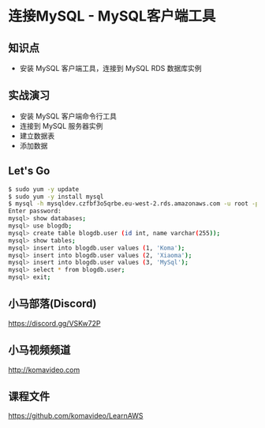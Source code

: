 连接MySQL - MySQL客户端工具
==========================

## 知识点

* 安装 MySQL 客户端工具，连接到 MySQL RDS 数据库实例

## 实战演习

+ 安装 MySQL 客户端命令行工具
+ 连接到 MySQL 服务器实例
+ 建立数据表
+ 添加数据

## Let's Go

```bash
$ sudo yum -y update
$ sudo yum -y install mysql
$ mysql -h mysqldev.czfbf3o5qrbe.eu-west-2.rds.amazonaws.com -u root -p
Enter password:
mysql> show databases;
mysql> use blogdb;
mysql> create table blogdb.user (id int, name varchar(255));
mysql> show tables;
mysql> insert into blogdb.user values (1, 'Koma');
mysql> insert into blogdb.user values (2, 'Xiaoma');
mysql> insert into blogdb.user values (3, 'MySql');
mysql> select * from blogdb.user;
mysql> exit;
```

## 小马部落(Discord)

https://discord.gg/VSKw72P

## 小马视频频道

http://komavideo.com

## 课程文件

https://github.com/komavideo/LearnAWS
